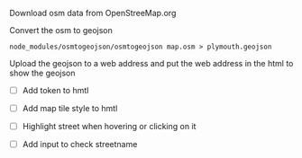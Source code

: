 Download osm data from OpenStreeMap.org

Convert the osm to geojson
```
node_modules/osmtogeojson/osmtogeojson map.osm > plymouth.geojson
```

Upload the geojson to a web address and put the web address in the html to show the geojson


- [ ] Add token to hmtl
- [ ] Add map tile style to hmtl

- [ ] Highlight street when hovering or clicking on it
- [ ] Add input to check streetname